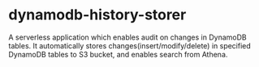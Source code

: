 # dynamodb-history-storer
A serverless application which enables audit on changes in DynamoDB tables. It automatically stores changes(insert/modify/delete) in specified DynamoDB tables to S3 bucket, and enables search from Athena.
